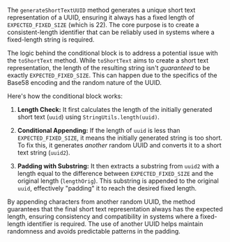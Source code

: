 The `generateShortTextUUID` method generates a unique short text representation of a UUID, ensuring it always has a fixed length of `EXPECTED_FIXED_SIZE` (which is 22). The core purpose is to create a consistent-length identifier that can be reliably used in systems where a fixed-length string is required.

The logic behind the conditional block is to address a potential issue with the `toShortText` method. While `toShortText` aims to create a short text representation, the length of the resulting string isn't *guaranteed* to be exactly `EXPECTED_FIXED_SIZE`. This can happen due to the specifics of the Base58 encoding and the random nature of the UUID.

Here's how the conditional block works:

1. **Length Check:** It first calculates the length of the initially generated short text (`uuid`) using `StringUtils.length(uuid)`.

2. **Conditional Appending:** If the length of `uuid` is less than `EXPECTED_FIXED_SIZE`, it means the initially generated string is too short. To fix this, it generates *another* random UUID and converts it to a short text string (`uuid2`).

3. **Padding with Substring:**  It then extracts a substring from `uuid2` with a length equal to the difference between `EXPECTED_FIXED_SIZE` and the original length (`lengthOrig`). This substring is appended to the original `uuid`, effectively "padding" it to reach the desired fixed length.

By appending characters from another random UUID, the method guarantees that the final short text representation always has the expected length, ensuring consistency and compatibility in systems where a fixed-length identifier is required. The use of another UUID helps maintain randomness and avoids predictable patterns in the padding.